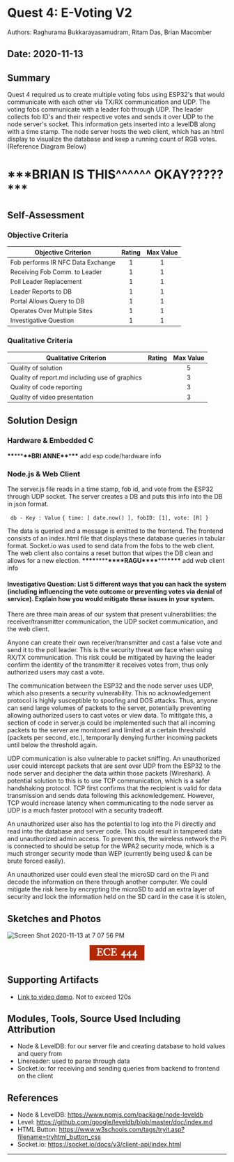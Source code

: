 # Quest 4: E-Voting V2

Authors: Raghurama Bukkarayasamudram, Ritam Das, Brian Macomber

## Date: 2020-11-13

## Summary

Quest 4 required us to create multiple voting fobs using ESP32's that would communicate with each other via TX/RX communication and UDP. The voting fobs communicate with a leader fob through UDP. The leader collects fob ID's and their respective votes and sends it over UDP to the node server's socket. This information gets inserted into a levelDB along with a time stamp. The node server hosts the web client, which has an html display to visualize the database and keep a running count of RGB votes. (Reference Diagram Below)

# **\*\*\***BRIAN IS THIS^^^^^^ OKAY?????**\*\*\***

## Self-Assessment

### Objective Criteria

| Objective Criterion               | Rating | Max Value |
| --------------------------------- | :----: | :-------: |
| Fob performs IR NFC Data Exchange |   1    |     1     |
| Receiving Fob Comm. to Leader     |   1    |     1     |
| Poll Leader Replacement           |   1    |     1     |
| Leader Reports to DB              |   1    |     1     |
| Portal Allows Query to DB         |   1    |     1     |
| Operates Over Multiple Sites      |   1    |     1     |
| Investigative Question            |   1    |     1     |

### Qualitative Criteria

| Qualitative Criterion                          | Rating | Max Value |
| ---------------------------------------------- | :----: | :-------: |
| Quality of solution                            |        |     5     |
| Quality of report.md including use of graphics |        |     3     |
| Quality of code reporting                      |        |     3     |
| Quality of video presentation                  |        |     3     |

## Solution Design

### Hardware & Embedded C

**\*\***\*\*\***\*\***BRI ANNE**\*\***\***\*\*** add esp code/hardware info

### Node.js & Web Client

The server.js file reads in a time stamp, fob id, and vote from the ESP32 through UDP socket. The server creates a DB and puts this info into the DB in json format.

` db - Key : Value`
`{ time: [ date.now() ], fobID: [1], vote: [R] }`

The data is queried and a message is emitted to the frontend. The frontend consists of an index.html file that displays these database queries in tabular format. Socket.io was used to send data from the fobs to the web client. The web client also contains a reset button that wipes the DB clean and allows for a new election.
**\*\*\*\***\*\*\*\***\*\*\*\***RAGU**\*\*\*\***\*\*\***\*\*\*\*** add web client info

#### Investigative Question: List 5 different ways that you can hack the system (including influencing the vote outcome or preventing votes via denial of service). Explain how you would mitigate these issues in your system.

There are three main areas of our system that present vulnerabilities: the receiver/transmitter communication, the UDP socket communication, and the web client.

Anyone can create their own receiver/transmitter and cast a false vote and send it to the poll leader. This is the security threat we face when using RX/TX communication. This risk could be mitigated by having the leader confirm the identity of the transmitter it receives votes from, thus only authorized users may cast a vote.

The communication between the ESP32 and the node server uses UDP, which also presents a security vulnerability. This no acknowledgement protocol is highly susceptible to spoofing and DOS attacks. Thus, anyone can send large volumes of packets to the server, potentially preventing allowing authorized users to cast votes or view data. To mititgate this, a section of code in server.js could be implemented such that all incoming packets to the server are monitored and limited at a certain threshold (packets per second, etc.), temporarily denying further incoming packets until below the threshold again.

UDP communication is also vulnerable to packet sniffing. An unauthorized user could intercept packets that are sent over UDP from the ESP32 to the node server and decipher the data within those packets (Wireshark). A potential solution to this is to use TCP communication, which is a safer handshaking protocol. TCP first confirms that the recipient is valid for data transmission and sends data following this acknowledgement. However, TCP would increase latency when communicating to the node server as UDP is a much faster protocol with a security tradeoff.

An unauthorized user also has the potential to log into the Pi directly and read into the database and server code. This could result in tampered data and unauthorized admin access. To prevent this, the wireless network the Pi is connected to should be setup for the WPA2 security mode, which is a much stronger security mode than WEP (currently being used & can be brute forced easily).

An unauthorized user could even steal the microSD card on the Pi and decode the information on there through another computer. We could mitigate the risk here by encrypting the microSD to add an extra layer of security and lock the information held on the SD card in the case it is stolen,

## Sketches and Photos

![Screen Shot 2020-11-13 at 7 07 56 PM](https://user-images.githubusercontent.com/37518854/99132348-d9fd6b80-25e3-11eb-9b42-1e4706170aac.png)

<center><img src="./images/ece444.png" width="25%" /></center>  
<center> </center>

## Supporting Artifacts

- [Link to video demo](). Not to exceed 120s

## Modules, Tools, Source Used Including Attribution

- Node & LevelDB: for our server file and creating database to hold values and query from
- Linereader: used to parse through data
- Socket.io: for receiving and sending queries from backend to frontend on the client

## References

- Node & LevelDB: https://www.npmjs.com/package/node-leveldb
- Level: https://github.com/google/leveldb/blob/master/doc/index.md
- HTML Button: https://www.w3schools.com/tags/tryit.asp?filename=tryhtml_button_css
- Socket.io: https://socket.io/docs/v3/client-api/index.html

---
